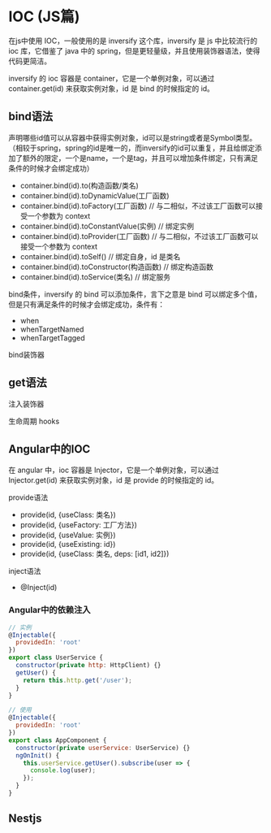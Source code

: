 # IOC (JS篇)
在js中使用 IOC，一般使用的是 inversify 这个库，inversify 是 js 中比较流行的 ioc 库，它借鉴了 java 中的 spring，但是更轻量级，并且使用装饰器语法，使得代码更简洁。

inversify 的 ioc 容器是 container，它是一个单例对象，可以通过 container.get(id) 来获取实例对象，id 是 bind 的时候指定的 id。

## bind语法
声明哪些id值可以从容器中获得实例对象，id可以是string或者是Symbol类型。（相较于spring，spring的id是唯一的，而inversify的id可以重复，并且给绑定添加了额外的限定，一个是name，一个是tag，并且可以增加条件绑定，只有满足条件的时候才会绑定成功）
+ container.bind(id).to(构造函数/类名)
+ container.bind(id).toDynamicValue(工厂函数)
+ container.bind(id).toFactory(工厂函数)  // 与二相似，不过该工厂函数可以接受一个参数为 context
+ container.bind(id).toConstantValue(实例)   // 绑定实例
+ container.bind(id).toProvider(工厂函数)  // 与二相似，不过该工厂函数可以接受一个参数为 context
+ container.bind(id).toSelf()  // 绑定自身，id 是类名
+ container.bind(id).toConstructor(构造函数)  // 绑定构造函数
+ container.bind(id).toService(类名)  // 绑定服务

bind条件，inversify 的 bind 可以添加条件，言下之意是 bind 可以绑定多个值，但是只有满足条件的时候才会绑定成功，条件有：
+ when
+ whenTargetNamed
+ whenTargetTagged

bind装饰器

## get语法
注入装饰器

生命周期 hooks

## Angular中的IOC
在 angular 中，ioc 容器是 Injector，它是一个单例对象，可以通过 Injector.get(id) 来获取实例对象，id 是 provide 的时候指定的 id。

provide语法
+ provide(id, {useClass: 类名})
+ provide(id, {useFactory: 工厂方法})
+ provide(id, {useValue: 实例})
+ provide(id, {useExisting: id})
+ provide(id, {useClass: 类名, deps: [id1, id2]})

inject语法
+ @Inject(id)
### Angular中的依赖注入
```js
// 实例
@Injectable({
  providedIn: 'root'
})
export class UserService {
  constructor(private http: HttpClient) {}
  getUser() {
    return this.http.get('/user');
  }
}

// 使用
@Injectable({
  providedIn: 'root'
})
export class AppComponent {
  constructor(private userService: UserService) {}
  ngOnInit() {
    this.userService.getUser().subscribe(user => {
      console.log(user);
    });
  }
}
```

## Nestjs
